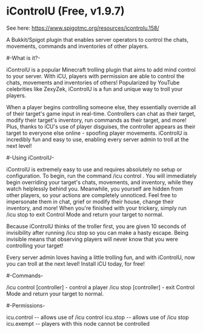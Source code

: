 # iControlU (Free, v1.9.7) 
See here: https://www.spigotmc.org/resources/icontrolu.158/

A Bukkit/Spigot plugin that enables server operators to control the chats, movements, commands and inventories of other players.

#-What is it?-

iControlU is a popular Minecraft trolling plugin that aims to add mind control to your server. With iCU, players with permission are able to control the chats, movements and inventories of others! Popularized by YouTube celebrities like ZexyZek, iControlU is a fun and unique way to troll your players.

When a player begins controlling someone else, they essentially override all of their target's game input in real-time. Controllers can chat as their target, modify their target's inventory, run commands as their target, and more! Plus, thanks to iCU's use of player disguises, the controller appears as their target to everyone else online - spoofing player movements. iControlU is incredibly fun and easy to use, enabling every server admin to troll at the next level!

#-Using iControlU-

iControlU is extremely easy to use and requires absolutely no setup or configuration. To begin, run the command /icu control <player>. You will immediately begin overriding your target's chats, movements, and inventory, while they watch helplessly behind you. Meanwhile, you yourself are hidden from other players, so your actions are completely unnoticed. Feel free to impersonate them in chat, grief or modify their house, change their inventory, and more! When you're finished with your trickery, simply run /icu stop to exit Control Mode and return your target to normal.

Because iControlU thinks of the troller first, you are given 10 seconds of invisibility after running /icu stop so you can make a hasty escape. Being invisible means that observing players will never know that you were controlling your target!

Every server admin loves having a little trolling fun, and with iControlU, now you can troll at the next level! Install iCU today, for free!

#-Commands-

/icu control [controller] <player> - control a player
/icu stop [controller] - exit Control Mode and return your target to normal.

#-Permissions-

icu.control -- allows use of /icu control
icu.stop -- allows use of /icu stop
icu.exempt -- players with this node cannot be controlled
